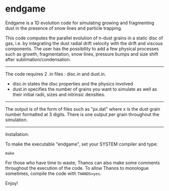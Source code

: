 # endgame

Endgame is a 1D evolution code for simulating growing and fragmenting dust in the presence of snow lines and particle trapping.

This code computes the parallel evolution of n-dust grains in a static disc of gas, i.e. by integrating the dust radial drift velocity with the drift and viscous components.
The user has the possibility to add a few physical processes such as growth, fragmentation, snow lines, pressure bumps and size shift after sublimation/condensation.

---

The code requires 2 .in files : disc.in and dust.in.

- disc.in states the disc properties and the physics involved
- dust.in specifies the number of grains you want to simulate as well as their initial radii, sizes and intrinsic densities.

---

The output is of the form of files such as "px.dat" where x is the dust grain number formatted at 3 digits.
There is one output per grain throughout the simulation.

---

Installation:

To make the executable "endgame", set your SYSTEM compiler and type:

```
make
```

For those who have time to waste, Thanos can also make some comments throughout the execution of the code. To allow Thanos to monologue sometimes, compile the code with `THANOS=yes`.

Enjoy!
